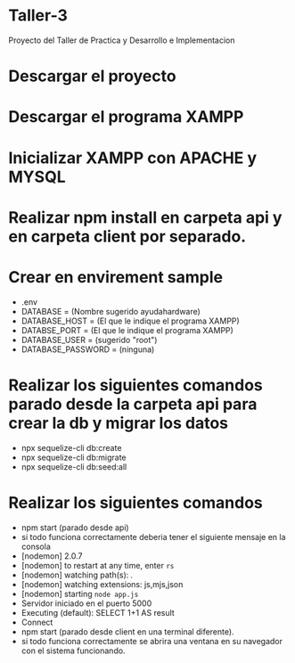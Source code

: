 # Taller-3
Proyecto del Taller de Practica y Desarrollo e Implementacion

# Descargar el proyecto

# Descargar el programa XAMPP

# Inicializar XAMPP con APACHE y MYSQL

# Realizar npm install en carpeta api y en carpeta client por separado.

# Crear en envirement sample 
 - .env
 - DATABASE = (Nombre sugerido ayudahardware)
 - DATABASE_HOST = (El que le indique el programa XAMPP)
 - DATABSE_PORT = (El que le indique el programa XAMPP)
 - DATABASE_USER = (sugerido "root")
 - DATABASE_PASSWORD = (ninguna)
 
# Realizar los siguientes comandos parado desde la carpeta api para crear la db y migrar los datos
 - npx sequelize-cli db:create
 - npx sequelize-cli db:migrate
 - npx sequelize-cli db:seed:all

# Realizar los siguientes comandos
 - npm start (parado desde api)
 - si todo funciona correctamente deberia tener el siguiente mensaje en la consola
 - [nodemon] 2.0.7
 - [nodemon] to restart at any time, enter `rs`
 - [nodemon] watching path(s): *.*
 - [nodemon] watching extensions: js,mjs,json
 - [nodemon] starting `node app.js`
 - Servidor iniciado en el puerto 5000
 - Executing (default): SELECT 1+1 AS result
 - Connect
 - npm start (parado desde client en una terminal diferente).
 - si todo funciona correctamente se abrira una ventana en su navegador con el sistema funcionando.
